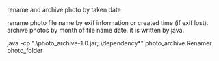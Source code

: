 rename and archive photo by taken date

rename photo file name by exif information or created time (if exif lost).
archive photos by month of file name date.
it is written by java.

java -cp ".\photo_archive-1.0.jar;.\dependency\*"  photo_archive.Renamer photo_folder

